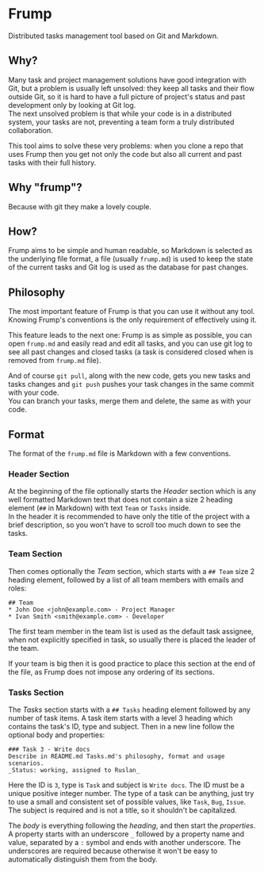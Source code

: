# Frump

Distributed tasks management tool based on Git and Markdown.

## Why?

Many task and project management solutions have good integration with Git,
but a problem is usually left unsolved: they keep all tasks and their flow
outside Git, so it is hard to have a full picture of project's status and past
development only by looking at Git log.  
The next unsolved problem is that while your code is in a distributed system,
your tasks are not, preventing a team form a truly distributed collaboration.  

This tool aims to solve these very problems: when you clone a repo that uses 
Frump then you get not only the code but also all current and past tasks 
with their full history.

## Why "frump"?

Because with git they make a lovely couple.

## How?

Frump aims to be simple and human readable, so Markdown is selected as the
underlying file format, a file (usually `frump.md`) is used to keep the state
of the current tasks and Git log is used as the database for past changes.

## Philosophy

The most important feature of Frump is that you can use it without any tool.
Knowing Frump's conventions is the only requirement of effectively using it.

This feature leads to the next one: Frump is as simple as possible, you can
open `frump.md` and easily read and edit all tasks, and you can use git log
to see all past changes and closed tasks (a task is considered closed when
is removed from `frump.md` file).  

And of course `git pull`, along with the new code, gets you new tasks and tasks
changes and `git push` pushes your task changes in the same commit with your
code.  
You can branch your tasks, merge them and delete, the same as with your code. 

## Format

The format of the `frump.md` file is Markdown with a few conventions.

### Header Section

At the beginning of the file optionally starts the _Header_ section which is
any well formatted Markdown text that does not contain a size 2 heading element
(`##` in Markdown) with text `Team` or `Tasks` inside.  
In the header it is recommended to have only the title of the project with a 
brief description, so you won't have to scroll too much down to see the tasks.

### Team Section

Then comes optionally the _Team_ section, which starts with a `## Team` size 2 
heading element, followed by a list of all team members with emails and roles:
```
## Team
* John Doe <john@example.com> - Project Manager
* Ivan Smith <smith@example.com> - Developer
```
The first team member in the team list is used as the default task assignee,
when not explicitly specified in task, so usually there is placed the leader
of the team.  

If your team is big then it is good practice to place this section at the end
of the file, as Frump does not impose any ordering of its sections.

### Tasks Section

The _Tasks_ section starts with a `## Tasks` heading element followed by any
number of task items. A task item starts with a level 3 heading which contains
the task's ID, type and subject. Then in a new line follow the optional body
and properties:
```
### Task 3 - Write docs
Describe in README.md Tasks.md's philosophy, format and usage scenarios.  
_Status: working, assigned to Ruslan_
```
Here the ID is `3`, type is `Task` and subject is `Write docs`. The ID must be
a unique positive integer number. The type of a task can be anything, just try
to use a small and consistent set of possible values, like `Task`, `Bug`,
`Issue`. The subject is required and is not a title, so it shouldn't be
capitalized.  

The _body_ is everything following the _heading_, and then start the
_properties_. A property starts with an underscore `_` followed by a property
name and value, separated by a `:` symbol and ends with another underscore.
The underscores are required because otherwise it won't be easy to
automatically distinguish them from the body.
